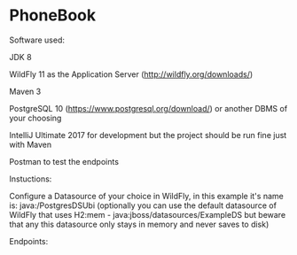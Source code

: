 # PhoneBook

Software used:

JDK 8

WildFly 11 as the Application Server (http://wildfly.org/downloads/)

Maven 3

PostgreSQL 10 (https://www.postgresql.org/download/) or another DBMS of your choosing

IntelliJ Ultimate 2017 for development but the project should be run fine just with Maven

Postman to test the endpoints

Instuctions:

Configure a Datasource of your choice in WildFly, in this example it's name is: java:/PostgresDSUbi
(optionally you can use the default datasource of WildFly that uses H2:mem - java:jboss/datasources/ExampleDS but beware that any this datasource only stays in memory and never saves to disk)

Endpoints:


